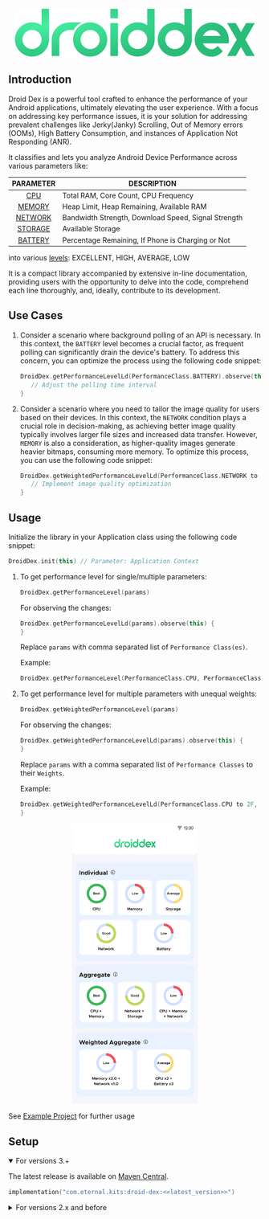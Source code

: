 <!--suppress HtmlDeprecatedAttribute -->
<div align="center">

![Droid Dex](./assets/logo.png)

</div>

## Introduction

Droid Dex is a powerful tool crafted to enhance the performance of your Android applications, ultimately elevating the
user experience. With a focus on addressing key performance issues, it is your solution for addressing prevalent
challenges like Jerky(Janky) Scrolling, Out of Memory errors (OOMs), High Battery Consumption, and instances of
Application Not Responding (ANR).

It classifies and lets you analyze Android Device Performance across various parameters like:

| PARAMETER                                                                                                                  | DESCRIPTION                                         |
|----------------------------------------------------------------------------------------------------------------------------|-----------------------------------------------------|
| <div align="center">[CPU](./droid-dex/src/main/kotlin/com/blinkit/droiddex/cpu/CpuPerformanceManager.kt)</div>             | Total RAM, Core Count, CPU Frequency                |
| <div align="center">[MEMORY](./droid-dex/src/main/kotlin/com/blinkit/droiddex/memory/MemoryPerformanceManager.kt)</div>    | Heap Limit, Heap Remaining, Available RAM           |
| <div align="center">[NETWORK](./droid-dex/src/main/kotlin/com/blinkit/droiddex/network/NetworkPerformanceManager.kt)</div> | Bandwidth Strength, Download Speed, Signal Strength |
| <div align="center">[STORAGE](./droid-dex/src/main/kotlin/com/blinkit/droiddex/storage/StoragePerformanceManager.kt)</div> | Available Storage                                   |
| <div align="center">[BATTERY](./droid-dex/src/main/kotlin/com/blinkit/droiddex/battery/BatteryPerformanceManager.kt)</div> | Percentage Remaining, If Phone is Charging or Not   |

into various [levels](./droid-dex/src/main/kotlin/com/blinkit/droiddex/constants/PerformanceLevel.kt): EXCELLENT, HIGH,
AVERAGE, LOW

It is a compact library accompanied by extensive in-line documentation, providing users with the opportunity to delve
into the code, comprehend each line thoroughly, and, ideally, contribute to its development.

## Use Cases

1. Consider a scenario where background polling of an API is necessary. In this context, the `BATTERY` level becomes a
   crucial factor, as frequent polling can significantly drain the device's battery. To address this concern, you can
   optimize the process using the following code snippet:

   ```Kotlin
   DroidDex.getPerformanceLevelLd(PerformanceClass.BATTERY).observe(this) {
      // Adjust the polling time interval
   }
   ```

2. Consider a scenario where you need to tailor the image quality for users based on their devices. In this context, the
   `NETWORK` condition plays a crucial role in decision-making, as achieving better image quality typically involves
   larger file sizes and increased data transfer. However, `MEMORY` is also a consideration, as higher-quality images
   generate heavier bitmaps, consuming more memory. To optimize this process, you can use the following code snippet:

   ```Kotlin
   DroidDex.getWeightedPerformanceLevelLd(PerformanceClass.NETWORK to 2F, PerformanceClass.MEMORY to 1F).observe(this) {
      // Implement image quality optimization
   }
   ```

## Usage

Initialize the library in your Application class using the following code snippet:

```Kotlin
DroidDex.init(this) // Parameter: Application Context
```

1. To get performance level for single/multiple parameters:

    ```Kotlin
    DroidDex.getPerformanceLevel(params)
    ```

   For observing the changes:

    ```Kotlin
    DroidDex.getPerformanceLevelLd(params).observe(this) {
    }
    ```

   Replace `params` with comma separated list of `Performance Class(es)`.

   Example:
   ```Kotlin
   DroidDex.getPerformanceLevel(PerformanceClass.CPU, PerformanceClass.MEMORY)
   ```

2. To get performance level for multiple parameters with unequal weights:

    ```Kotlin
    DroidDex.getWeightedPerformanceLevel(params)
    ```

   For observing the changes:

    ```Kotlin
    DroidDex.getWeightedPerformanceLevelLd(params).observe(this) {
    }
    ```

   Replace `params` with a comma separated list of `Performance Classes` to their `Weights`.

   Example:
   ```Kotlin
   DroidDex.getWeightedPerformanceLevelLd(PerformanceClass.CPU to 2F, PerformanceClass.MEMORY to 1F).observe(this) {
   }
   ```

<!--suppress HtmlDeprecatedAttribute -->
<div align="center">
	<!--suppress CheckImageSize -->
	<img src="./assets/example.png" alt="Example App" width="250">
</div>

See [Example Project](example) for further usage

## Setup

<details open>
<summary>For versions 3.+</summary>

The latest release is available on [Maven Central](https://central.sonatype.com/artifact/com.eternal.kits/droid-dex).

```Kotlin
implementation("com.eternal.kits:droid-dex:<<latest_version>>")
```

</details>

<details>
<summary>For versions 2.x and before</summary>

Add this to your `settings.gradle[.kts]` file

```Kotlin
dependencyResolutionManagement {
	repositories {
		maven {
			url = uri("https://maven.pkg.github.com/grofers/*")
			credentials {
				username = "Blinkit"
				password = GITHUB_PERSONAL_ACCESS_TOKEN
			}
		}
	}
}
```

And add this dependency to your project level `build.gradle[.kts]` file:

```Kotlin
implementation("com.blinkit.kits:droid-dex:<<your_version>>")
```

</details>
